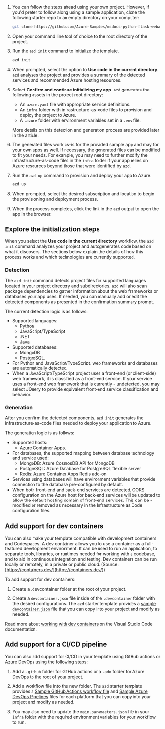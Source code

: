 1. You can follow the steps ahead using your own project. However, if you'd prefer to follow along using a sample application, clone the following starter repo to an empty directory on your computer:

    ```bash
    git clone https://github.com/Azure-Samples/msdocs-python-flask-webapp-quickstart
    ```

1. Open your command line tool of choice to the root directory of the project.

1. Run the `azd init` command to initialize the template.

    ```bash
    azd init
    ```

1. When prompted, select the option to **Use code in the current directory**. `azd` analyzes the project and provides a summary of the detected services and recommended Azure hosting resources.

1. Select **Confirm and continue initializing my app**. `azd` generates the following assets in the project root directory:

    * An `azure.yaml` file with appropriate service definitions.
    * An `infra` folder with infrastructure-as-code files to provision and deploy the project to Azure.
    * A `.azure` folder with environment variables set in a `.env` file.

    More details on this detection and generation process are provided later in the article.

1. The generated files work as-is for the provided sample app and may for your own apps as well. If necessary, the generated files can be modified to fit your needs. For example, you may need to further modify the infrastructure-as-code files in the `infra` folder if your app relies on Azure resources beyond those that were identified by `azd`.

1. Run the `azd up` command to provision and deploy your app to Azure.

    ```bash
    azd up
    ```

1. When prompted, select the desired subscription and location to begin the provisioning and deployment process.

1. When the process completes, click the link in the `azd` output to open the app in the browser.

## Explore the initialization steps

When you select the **Use code in the current directory** workflow, the `azd init` command analyzes your project and autogenerates code based on what it discovers. The sections below explain the details of how this process works and which technologies are currently supported.

### Detection

The `azd init` command detects project files for supported languages located in your project directory and subdirectories. `azd` will also scan package dependencies to gather information about the web frameworks or databases your app uses. If needed, you can manually add or edit the detected components as presented in the confirmation summary prompt.

The current detection logic is as follows:

- Supported languages:
    -  Python
    - JavaScript/TypeScript
    - .NET
    - Java
- Supported databases:
    - MongoDB
    - PostgreSQL.
- For Python and JavaScript/TypeScript, web frameworks and databases are automatically detected.
- When a JavaScript/TypeScript project uses a front-end (or client-side) web framework, it is classified as a front-end service. If your service uses a front-end web framework that is currently - undetected, you may select JQuery to provide equivalent front-end service classification and behavior.

### Generation

After you confirm the detected components, `azd init` generates the infrastructure-as-code files needed to deploy your application to Azure.

The generation logic is as follows:

- Supported hosts:
    - Azure Container Apps.
- For databases, the supported mapping between database technology and service used:
    - MongoDB: Azure CosmosDB API for MongoDB
    - PostgreSQL: Azure Database for PostgreSQL flexible server
    - Redis: Azure Container Apps Redis add-on
- Services using databases will have environment variables that provide connection to the database pre-configured by default.
- When both front-end and back-end services are detected, CORS configuration on the Azure host for back-end services will be updated to allow the default hosting domain of front-end services. This can be - modified or removed as necessary in the Infrastructure as Code configuration files.

## Add support for dev containers

You can also make your template compatible with development containers and Codespaces. A dev container allows you to use a container as a full-featured development environment. It can be used to run an application, to separate tools, libraries, or runtimes needed for working with a codebase, and to aid in continuous integration and testing. Dev containers can be run locally or remotely, in a private or public cloud. (Source: [https://containers.dev/](https://containers.dev/))

To add support for dev containers:

1. Create a .devcontainer folder at the root of your project.

1. Create a `devcontainer.json` file inside of the `.devcontainer` folder with the desired configurations. The `azd` starter template provides a [sample `devcontainer.json`](https://github.com/Azure-Samples/azd-starter-bicep/blob/main/.devcontainer/devcontainer.json) file that you can copy into your project and modify as needed.

Read more about [working with dev containers](https://code.visualstudio.com/docs/devcontainers/containers) on the Visual Studio Code documentation.

## Add support for a CI/CD pipeline

You can also add support for CI/CD in your template using GitHub actions or Azure DevOps using the following steps:

1. Add a `.github` folder for GitHub actions or a `.ado` folder for Azure DevOps to the root of your project.

1. Add a workflow file into the new folder. The `azd` starter template provides a [Sample GitHub Actions workflow file](https://github.com/Azure-Samples/azd-starter-bicep/blob/main/.github/workflows/azure-dev.yml) and [Sample Azure DevOps Pipelines](https://github.com/Azure-Samples/azd-starter-bicep/blob/main/.azdo/pipelines/azure-dev.yml) files for each platform that you can copy into your project and modify as needed.

1. You may also need to update the `main.paramaeters.json` file in your `infra` folder with the required environment variables for your workflow to run.
